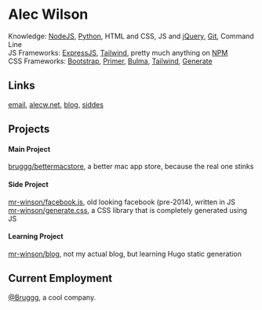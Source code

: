# Alec Wilson
Knowledge: [NodeJS](https://nodejs.org), [Python](https://python.org), HTML and CSS, JS and [jQuery](https://jquery.com/), [Git](https://git-scm.com), Command Line<br>
JS Frameworks: [ExpressJS](https://expressjs.com), [Tailwind](https://tailwindcss.com), pretty much anything on [NPM](https://npm.im)<br>
CSS Frameworks: [Bootstrap](https://getbootstrap.com), [Primer](https://primer.style), [Bulma](https://bulma.io), [Tailwind](https://tailwindcss.com), [Generate](https://github.com/mr-winson/generate.css)

## Links
[email](mailto:jude@alecw.net), [alecw.net](https://alecw.net), [blog](https://blog.alecw.net/), [siddes](https://siddes.com/404)

## Projects
#### Main Project
[bruggg/bettermacstore](https://github.com/bruggg/bettermacstore), a better mac app store, because the real one stinks

#### Side Project
[mr-winson/facebook.js](https://github.com/mr-winson/facebook.js), old looking facebook (pre-2014), written in JS<br>
[mr-winson/generate.css](https://github.com/mr-winson/generate.css), a CSS library that is completely generated using JS

#### Learning Project
[mr-winson/blog](https://github.com/mr-winson/blog), not my actual blog, but learning Hugo static generation

## Current Employment
[@Bruggg](https://github.com/bruggg), a cool company.
